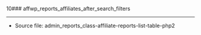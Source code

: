 10### affwp_reports_affiliates_after_search_filters

----

- Source file: admin_reports_class-affiliate-reports-list-table-php2